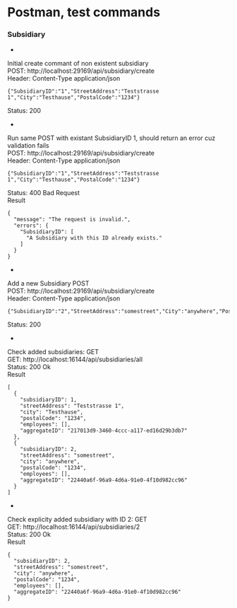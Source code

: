 # Postman, test commands

### Subsidiary

-

Initial create commant of non existent subsidiary  
POST: http://localhost:29169/api/subsidiary/create  
Header: Content-Type application/json  
```
{"SubsidiaryID":"1","StreetAddress":"Teststrasse 1","City":"Testhause","PostalCode":"1234"}
```
Status: 200

-

Run same POST with existant SubsidiaryID 1, should return an error cuz validation fails  
POST: http://localhost:29169/api/subsidiary/create  
Header: Content-Type application/json  
```
{"SubsidiaryID":"1","StreetAddress":"Teststrasse 1","City":"Testhause","PostalCode":"1234"}
```
Status: 400 Bad Request  
Result  
```
{
  "message": "The request is invalid.",
  "errors": {
    "SubsidiaryID": [
      "A Subsidiary with this ID already exists."
    ]
  }
}
```

-

Add a new Subsidiary POST  
POST: http://localhost:29169/api/subsidiary/create  
Header: Content-Type application/json  
```
{"SubsidiaryID":"2","StreetAddress":"somestreet","City":"anywhere","PostalCode":"1234"}
```
Status: 200  

-

Check added subsidiaries: GET  
GET: http://localhost:16144/api/subsidiaries/all  
Status: 200 Ok  
Result  
```
[
  {
    "subsidiaryID": 1,
    "streetAddress": "Teststrasse 1",
    "city": "Testhause",
    "postalCode": "1234",
    "employees": [],
    "aggregateID": "217013d9-3460-4ccc-a117-ed16d29b3db7"
  },
  {
    "subsidiaryID": 2,
    "streetAddress": "somestreet",
    "city": "anywhere",
    "postalCode": "1234",
    "employees": [],
    "aggregateID": "22440a6f-96a9-4d6a-91e0-4f10d982cc96"
  }
]
```

-

Check explicity added subsidiary with ID 2: GET  
GET: http://localhost:16144/api/subsidiaries/2  
Status: 200 Ok  
Result  
```
{
  "subsidiaryID": 2,
  "streetAddress": "somestreet",
  "city": "anywhere",
  "postalCode": "1234",
  "employees": [],
  "aggregateID": "22440a6f-96a9-4d6a-91e0-4f10d982cc96"
}
```
